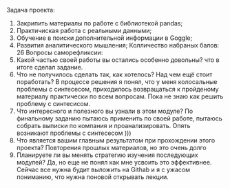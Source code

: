 Задача проекта:
1. Закрипить материалы по работе с библиотекой pandas;
2. Практичиская работа с реальными данными;
3. Обучение в поиски дополнительной информации в Goggle;
4. Развития аналитического мышления;
Колличество набраных балов:
26
Вопросы саморефликсии:
1. Какой частью своей работы вы остались особенно довольны?
что в итоге сделал задание.
2. Что не получилось сделать так, как хотелось? Над чем ещё стоит поработать?
В процессе решения я понял, что у меня колосальные проблемы с синтесесом, приходилось возвращаться к пройденому материалу практически по всем вопросам. Пока не знаю как решить проблему с синтесисом.
3. Что интересного и полезного вы узнали в этом модуле?
По финальному заданию пытаюсь применить по своей работе, пытаюсь собрать выписки по компания и проанализировать. Опять возникают проблемы с синтесесом )))
4. Что является вашим главным результатом при прохождении этого проекта?
Повторения прошлых материалов, но это очень долго
5. Планируете ли вы менять стратегию изучения последующих модулей?
Да, но еще не понял как мне усвоить это эффективнее.
Сейчас все нужна будит выложить на Githab и я с ужасом пониманию, что нужна поновой открывать лекции.

